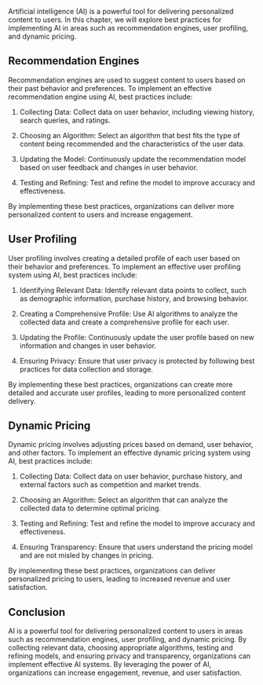 

Artificial intelligence (AI) is a powerful tool for delivering personalized content to users. In this chapter, we will explore best practices for implementing AI in areas such as recommendation engines, user profiling, and dynamic pricing.

Recommendation Engines
----------------------

Recommendation engines are used to suggest content to users based on their past behavior and preferences. To implement an effective recommendation engine using AI, best practices include:

1. Collecting Data: Collect data on user behavior, including viewing history, search queries, and ratings.

2. Choosing an Algorithm: Select an algorithm that best fits the type of content being recommended and the characteristics of the user data.

3. Updating the Model: Continuously update the recommendation model based on user feedback and changes in user behavior.

4. Testing and Refining: Test and refine the model to improve accuracy and effectiveness.

By implementing these best practices, organizations can deliver more personalized content to users and increase engagement.

User Profiling
--------------

User profiling involves creating a detailed profile of each user based on their behavior and preferences. To implement an effective user profiling system using AI, best practices include:

1. Identifying Relevant Data: Identify relevant data points to collect, such as demographic information, purchase history, and browsing behavior.

2. Creating a Comprehensive Profile: Use AI algorithms to analyze the collected data and create a comprehensive profile for each user.

3. Updating the Profile: Continuously update the user profile based on new information and changes in user behavior.

4. Ensuring Privacy: Ensure that user privacy is protected by following best practices for data collection and storage.

By implementing these best practices, organizations can create more detailed and accurate user profiles, leading to more personalized content delivery.

Dynamic Pricing
---------------

Dynamic pricing involves adjusting prices based on demand, user behavior, and other factors. To implement an effective dynamic pricing system using AI, best practices include:

1. Collecting Data: Collect data on user behavior, purchase history, and external factors such as competition and market trends.

2. Choosing an Algorithm: Select an algorithm that can analyze the collected data to determine optimal pricing.

3. Testing and Refining: Test and refine the model to improve accuracy and effectiveness.

4. Ensuring Transparency: Ensure that users understand the pricing model and are not misled by changes in pricing.

By implementing these best practices, organizations can deliver personalized pricing to users, leading to increased revenue and user satisfaction.

Conclusion
----------

AI is a powerful tool for delivering personalized content to users in areas such as recommendation engines, user profiling, and dynamic pricing. By collecting relevant data, choosing appropriate algorithms, testing and refining models, and ensuring privacy and transparency, organizations can implement effective AI systems. By leveraging the power of AI, organizations can increase engagement, revenue, and user satisfaction.
